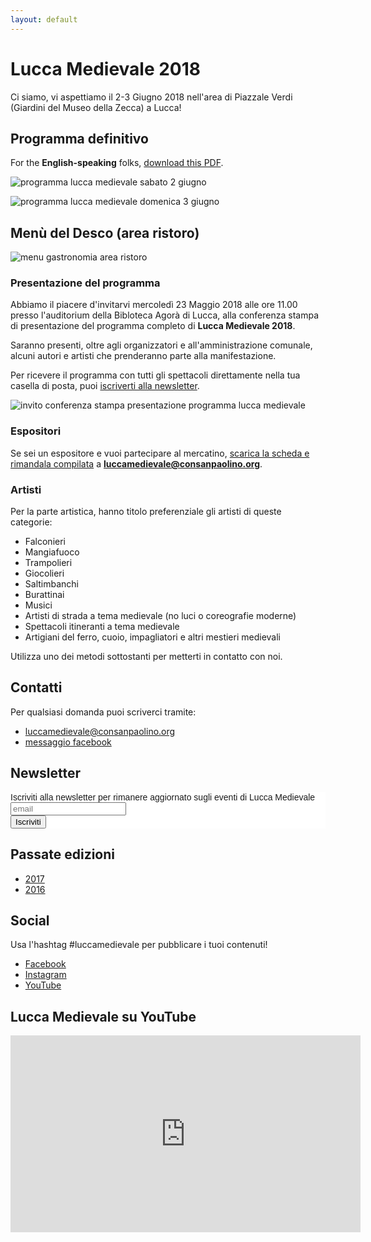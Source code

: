 ```yaml
---
layout: default
---
```

# Lucca Medievale 2018

Ci siamo, vi aspettiamo il 2-3 Giugno 2018 nell'area di Piazzale Verdi (Giardini del Museo della Zecca) a Lucca!

## Programma definitivo

For the **English-speaking** folks, [download this PDF](/assets/files/2018/Lucca-Medievale-2018-english.pdf).

![programma lucca medievale sabato 2 giugno](/assets/images/2018/programma_2018_sabato.jpg)

![programma lucca medievale domenica 3 giugno](/assets/images/2018/programma_2018_domenica.jpg)

## Menù del Desco (area ristoro)

![menu gastronomia area ristoro](/assets/images/2018/menu_lucca_medievale_2018.jpg)

### Presentazione del programma

Abbiamo il piacere d'invitarvi mercoledì 23 Maggio 2018 alle ore 11.00 presso
l'auditorium della Bibloteca Agorà di Lucca, alla conferenza stampa di
presentazione del programma completo di **Lucca Medievale 2018**.

Saranno presenti, oltre agli organizzatori e all'amministrazione comunale,
alcuni autori e artisti che prenderanno parte alla manifestazione.

Per ricevere il programma con tutti gli spettacoli direttamente nella tua casella di posta, puoi [iscriverti alla newsletter](http://eepurl.com/dbx8K9).

![invito conferenza stampa presentazione programma lucca medievale](assets/images/2018/invito-presentazione.png)

### Espositori

Se sei un espositore e vuoi partecipare al mercatino, [scarica la scheda e rimandala compilata](/assets/images/2018/modulo-espositori.jpg) a **[luccamedievale@consanpaolino.org](mailto:luccamedievale@consanpaolino.org)**.

### Artisti

Per la parte artistica, hanno titolo preferenziale gli artisti di queste categorie:

* Falconieri
* Mangiafuoco
* Trampolieri
* Giocolieri
* Saltimbanchi
* Burattinai
* Musici
* Artisti di strada a tema medievale (no luci o coreografie moderne)
* Spettacoli itineranti a tema medievale
* Artigiani del ferro, cuoio, impagliatori e altri mestieri medievali

Utilizza uno dei metodi sottostanti per metterti in contatto con noi.

## Contatti

Per qualsiasi domanda puoi scriverci tramite:

* [luccamedievale@consanpaolino.org](mailto:luccamedievale@consanpaolino.org)
* [messaggio facebook](https://www.facebook.com/luccamedievale/)

## Newsletter

<!-- Begin MailChimp Signup Form -->
<link href="//cdn-images.mailchimp.com/embedcode/slim-10_7.css" rel="stylesheet" type="text/css">
<style type="text/css">
	#mc_embed_signup{background:#fff; clear:left; font:14px Helvetica,Arial,sans-serif; }
	/* Add your own MailChimp form style overrides in your site stylesheet or in this style block.
	   We recommend moving this block and the preceding CSS link to the HEAD of your HTML file. */
</style>
<div id="mc_embed_signup">
<form action="//consanpaolino.us5.list-manage.com/subscribe/post?u=be5b31284c803823eb8c27688&amp;id=3a187109ba" method="post" id="mc-embedded-subscribe-form" name="mc-embedded-subscribe-form" class="validate" target="_blank" novalidate>
    <div id="mc_embed_signup_scroll">
	<label for="mce-EMAIL">Iscriviti alla newsletter per rimanere aggiornato sugli eventi di Lucca Medievale</label>
	<input type="email" value="" name="EMAIL" class="email" id="mce-EMAIL" placeholder="email" required>
    <!-- real people should not fill this in and expect good things - do not remove this or risk form bot signups-->
    <div style="position: absolute; left: -5000px;" aria-hidden="true"><input type="text" name="b_be5b31284c803823eb8c27688_3a187109ba" tabindex="-1" value=""></div>
    <div class="clear"><input type="submit" value="Iscriviti" name="subscribe" id="mc-embedded-subscribe" class="button"></div>
    </div>
</form>
</div>

<!--End mc_embed_signup-->

## Passate edizioni

* [2017](2017.md)
* [2016](2016.md)

## Social

Usa l'hashtag #luccamedievale per pubblicare i tuoi contenuti!

* [Facebook](https://www.facebook.com/luccamedievale/)
* [Instagram](https://www.instagram.com/explore/tags/luccamedievale/)
* [YouTube](https://www.youtube.com/playlist?list=PLGmFjg-_N7COfovMy0z5-9uYcLXp1Tec-)

## Lucca Medievale su YouTube

<iframe width="560" height="315" src="https://www.youtube.com/embed/videoseries?list=PLGmFjg-_N7COfovMy0z5-9uYcLXp1Tec-&amp;showinfo=0" frameborder="0" allowfullscreen></iframe>

